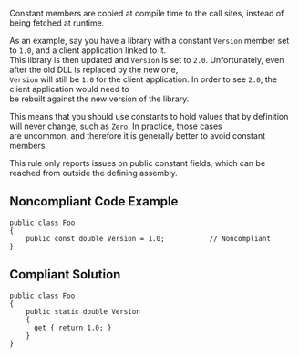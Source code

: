 
Constant members are copied at compile time to the call sites, instead of being fetched at runtime.

As an example, say you have a library with a constant `Version` member set to `1.0`, and a client application linked to it.<br>This library is then updated and `Version` is set to `2.0`. Unfortunately, even after the old DLL is replaced by the new one,<br>`Version` will still be `1.0` for the client application. In order to see `2.0`, the client application would need to<br>be rebuilt against the new version of the library.

This means that you should use constants to hold values that by definition will never change, such as `Zero`. In practice, those cases<br>are uncommon, and therefore it is generally better to avoid constant members.

This rule only reports issues on public constant fields, which can be reached from outside the defining assembly.

## Noncompliant Code Example


    public class Foo
    {
        public const double Version = 1.0;           // Noncompliant
    }


## Compliant Solution


    public class Foo
    {
        public static double Version
        {
          get { return 1.0; }
        }
    }

